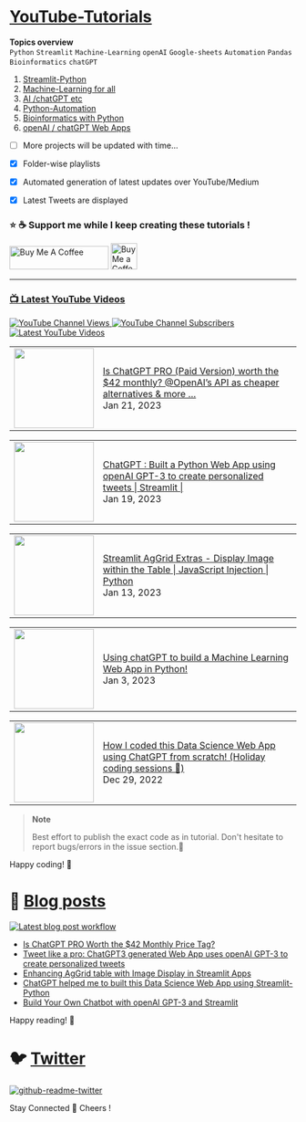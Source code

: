 # [YouTube-Tutorials](https://www.youtube.com/c/Avra_b) 

**Topics overview**  
`Python` `Streamlit` `Machine-Learning` `openAI` `Google-sheets` `Automation` `Pandas` `Bioinformatics` `chatGPT`

1. [Streamlit-Python](https://github.com/avrabyt/YouTube-Tutorials/tree/main/Streamlit-Python)
2. [Machine-Learning for all](https://github.com/avrabyt/YouTube-Tutorials/tree/main/Machine-Learning%20for%20all)
3. [AI /chatGPT etc](https://github.com/avrabyt/YouTube-Tutorials/tree/main/Machine-Learning%20for%20all)
4. [Python-Automation](https://github.com/avrabyt/YouTube-Tutorials/tree/main/Python-Automation)
5. [Bioinformatics with Python](https://github.com/avrabyt/YouTube-Tutorials/tree/main/Bioinformatics%20with%20Python)
6. [openAI / chatGPT Web Apps](https://github.com/avrabyt/Holiday-coding-session/tree/5af12fbdc474b07f70397390e5040096b92814d2)


  - [ ] More projects will be updated with time...

- [x] Folder-wise playlists 
- [x] Automated generation of latest updates over YouTube/Medium 
- [x] Latest Tweets are displayed 

### ⭐ ☕️ Support me while I keep creating these tutorials !  
<a href="https://www.buymeacoffee.com/AvraCodes" target="_blank"><img src="https://cdn.buymeacoffee.com/buttons/default-orange.png" alt="Buy Me A Coffee" height="41" width="174"></a>
<a href='https://ko-fi.com/avrabyt' target='_blank'><img height='35' style='border:0px;height:46px;' src='https://az743702.vo.msecnd.net/cdn/kofi3.png?v=0' border='0' alt='Buy Me a Coffee at ko-fi.com' />

-------------



### 📺 Latest YouTube Videos
![YouTube Channel Views](https://img.shields.io/youtube/channel/views/UCDMP6ATYKNXMvn2ok1gfM7Q?style=plastic)
![YouTube Channel Subscribers](https://img.shields.io/youtube/channel/subscribers/UCDMP6ATYKNXMvn2ok1gfM7Q?style=plastic)
[![Latest YouTube Videos](https://github.com/avrabyt/YouTube-Tutorials/actions/workflows/Youtube-workflow.yml/badge.svg)](https://github.com/avrabyt/YouTube-Tutorials/actions/workflows/Youtube-workflow.yml)


<!-- YOUTUBE:START --><table><tr><td><a href="https://www.youtube.com/watch?v=ZLdXkU5nncE"><img width="140px" src="https://i.ytimg.com/vi/ZLdXkU5nncE/mqdefault.jpg"></a></td>
<td><a href="https://www.youtube.com/watch?v=ZLdXkU5nncE">Is ChatGPT PRO &lpar;Paid Version&rpar; worth the $42 monthly? @OpenAI’s API as cheaper alternatives &amp; more …</a><br/>Jan 21, 2023</td></tr></table>
<table><tr><td><a href="https://www.youtube.com/watch?v=8eevfJ-qk7U"><img width="140px" src="https://i.ytimg.com/vi/8eevfJ-qk7U/mqdefault.jpg"></a></td>
<td><a href="https://www.youtube.com/watch?v=8eevfJ-qk7U">ChatGPT : Built a Python Web App using openAI GPT-3 to create personalized tweets | Streamlit |</a><br/>Jan 19, 2023</td></tr></table>
<table><tr><td><a href="https://www.youtube.com/watch?v=3Ax3S8g2bak"><img width="140px" src="https://i.ytimg.com/vi/3Ax3S8g2bak/mqdefault.jpg"></a></td>
<td><a href="https://www.youtube.com/watch?v=3Ax3S8g2bak">Streamlit AgGrid Extras - Display Image within the Table | JavaScript Injection | Python</a><br/>Jan 13, 2023</td></tr></table>
<table><tr><td><a href="https://www.youtube.com/watch?v=LgdMhDqj77c"><img width="140px" src="https://i.ytimg.com/vi/LgdMhDqj77c/mqdefault.jpg"></a></td>
<td><a href="https://www.youtube.com/watch?v=LgdMhDqj77c">Using chatGPT to build a Machine Learning Web App in Python!</a><br/>Jan 3, 2023</td></tr></table>
<table><tr><td><a href="https://www.youtube.com/watch?v=wzpl_txHtUQ"><img width="140px" src="https://i.ytimg.com/vi/wzpl_txHtUQ/mqdefault.jpg"></a></td>
<td><a href="https://www.youtube.com/watch?v=wzpl_txHtUQ">How I coded this Data Science Web App using ChatGPT from scratch! &lpar;Holiday coding sessions 🎄&rpar;</a><br/>Dec 29, 2022</td></tr></table>
<!-- YOUTUBE:END -->



> **Note**
>
> Best effort to publish the exact code as in tutorial. Don't hesitate to report bugs/errors in the issue section.🎈



Happy coding! 🥳

# 📑 [Blog posts](https://medium.com/@avra42)
[![Latest blog post workflow](https://github.com/avrabyt/YouTube-Tutorials/actions/workflows/blog-post-workflow.yml/badge.svg?branch=main)](https://github.com/avrabyt/YouTube-Tutorials/actions/workflows/blog-post-workflow.yml)

<!-- BLOG-POST-LIST:START -->
- [Is ChatGPT PRO Worth the $42 Monthly Price Tag?](https://medium.com/@avra42/is-chatgpt-pro-worth-the-42-monthly-price-tag-68214c64c211?source=rss-bf79cad6afa1------2)
- [Tweet like a pro: ChatGPT3 generated Web App uses openAI GPT-3 to create personalized tweets](https://medium.com/@avra42/tweet-like-a-pro-chatgpt3-generated-web-app-uses-openai-gpt-3-to-create-personalized-tweets-38aac8737c4?source=rss-bf79cad6afa1------2)
- [Enhancing AgGrid table with Image Display in Streamlit Apps](https://medium.com/the-streamlit-teacher/enhancing-aggrid-table-with-image-display-in-streamlit-apps-425b6e989d5b?source=rss-bf79cad6afa1------2)
- [ChatGPT helped me to built this Data Science Web App using Streamlit-Python](https://medium.com/@avra42/chatgpt-build-this-data-science-web-app-using-streamlit-python-25acca3cecd4?source=rss-bf79cad6afa1------2)
- [Build Your Own Chatbot  with openAI GPT-3 and Streamlit](https://medium.com/@avra42/build-your-own-chatbot-with-openai-gpt-3-and-streamlit-6f1330876846?source=rss-bf79cad6afa1------2)
<!-- BLOG-POST-LIST:END -->

Happy reading! 🥳

# 🐦 [Twitter](https://twitter.com/home)
[![github-readme-twitter](https://github-readme-twitter.gazf.vercel.app/api?id=Avra_b&layout=wide)](https://twitter.com/Avra_b)

Stay Connected 🤗
Cheers ! 
